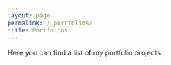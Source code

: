 ```yaml
---
layout: page
permalink: /_portfolios/
title: Portfolios
---
```


<!-- ---
title: Portfolios
permalink: /_portfolios/
layout: collection
--- -->

Here you can find a list of my portfolio projects.